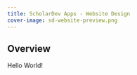 ```yaml
---
title: ScholarDev Apps - Website Design
cover-image: sd-website-preview.png
---
```

## Overview

Hello World!